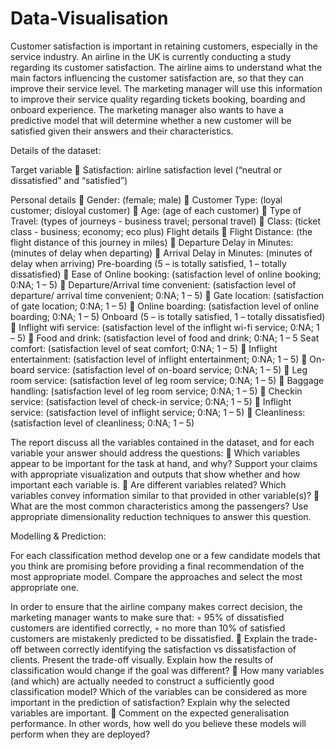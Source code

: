 # Data-Visualisation

Customer satisfaction is important in retaining customers, especially in the service industry.
An airline in the UK is currently conducting a study regarding its customer satisfaction. The
airline aims to understand what the main factors influencing the customer satisfaction are,
so that they can improve their service level. The marketing manager will use this
information to improve their service quality regarding tickets booking, boarding and
onboard experience. The marketing manager also wants to have a predictive model that will
determine whether a new customer will be satisfied given their answers and their
characteristics.


Details of the dataset:

Target variable
 Satisfaction: airline satisfaction level (“neutral or dissatisfied” and “satisfied”)

Personal details
 Gender: (female; male)
 Customer Type: (loyal customer; disloyal customer)
 Age: (age of each customer)
 Type of Travel: (types of journeys - business travel; personal travel)
 Class: (ticket class - business; economy; eco plus)
Flight details
 Flight Distance: (the flight distance of this journey in miles)
 Departure Delay in Minutes: (minutes of delay when departing)
 Arrival Delay in Minutes: (minutes of delay when arriving)
Pre-boarding (5 – is totally satisfied, 1 – totally dissatisfied)
 Ease of Online booking: (satisfaction level of online booking; 0:NA; 1 – 5)
 Departure/Arrival time convenient: (satisfaction level of departure/ arrival time
convenient; 0:NA; 1 – 5)
 Gate location: (satisfaction of gate location; 0:NA; 1 – 5)
 Online boarding: (satisfaction level of online boarding; 0:NA; 1 – 5)
Onboard (5 – is totally satisfied, 1 – totally dissatisfied)
 Inflight wifi service: (satisfaction level of the inflight wi-fi service; 0:NA; 1 – 5)
 Food and drink: (satisfaction level of food and drink; 0:NA; 1 – 5
Seat comfort: (satisfaction level of seat comfort; 0:NA; 1 – 5)
 Inflight entertainment: (satisfaction level of inflight entertainment; 0:NA; 1 – 5)
 On-board service: (satisfaction level of on-board service; 0:NA; 1 – 5)
 Leg room service: (satisfaction level of leg room service; 0:NA; 1 – 5)
 Baggage handling: (satisfaction level of leg room service; 0:NA; 1 – 5)
 Checkin service: (satisfaction level of check-in service; 0:NA; 1 – 5)
 Inflight service: (satisfaction level of inflight service; 0:NA; 1 – 5)
 Cleanliness: (satisfaction level of cleanliness; 0:NA; 1 – 5)


The report  discuss all the variables contained in the
dataset, and for each variable your answer should address the questions:
 Which variables appear to be important for the task at hand, and why? Support your
claims with appropriate visualization and outputs that show whether and how
important each variable is.
 Are different variables related? Which variables convey information similar to that
provided in other variable(s)?
 What are the most common characteristics among the passengers? Use appropriate
dimensionality reduction techniques to answer this question.


Modelling & Prediction:

For each classification method develop one or a few candidate models that you think are promising before providing a final recommendation of the most appropriate model. Compare the approaches and select the most appropriate one. 

In order to ensure that the airline company makes correct decision, the marketing manager wants to make sure that:
◦ 95% of dissatisfied customers are identified correctly,
◦ no more than 10% of satisfied customers are mistakenly predicted to be
dissatisfied.
 Explain the trade-off between correctly identifying the satisfaction vs dissatisfaction
of clients. Present the trade-off visually. Explain how the results of classification
would change if the goal was different?
 How many variables (and which) are actually needed to construct a sufficiently good
classification model? Which of the variables can be considered as more important in
the prediction of satisfaction? Explain why the selected variables are important.
 Comment on the expected generalisation performance. In other words, how well do
you believe these models will perform when they are deployed?
